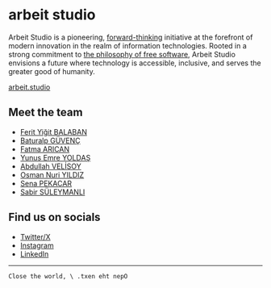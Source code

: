 # arbeit studio

Arbeit Studio is a pioneering, <ins>forward-thinking</ins> initiative at the forefront of modern innovation in the realm of information technologies. Rooted in a strong commitment to <ins>the philosophy of free software</ins>, Arbeit Studio envisions a future where technology is accessible, inclusive, and serves the greater good of humanity.

[arbeit.studio][lwb]

## Meet the team

- [Ferit Yiğit BALABAN][gfyb]
- [Baturalp GÜVENÇ][gbg]
- [Fatma ARICAN][gfa]
- [Yunus Emre YOLDAŞ][gyey]
- [Abdullah VELİSOY][gav]
- [Osman Nuri YILDIZ][gony]
- [Sena PEKACAR][gsp]
- [Sabir SÜLEYMANLI][gss]

## Find us on socials

- [Twitter/X][ltw]
- [Instagram][lig]
- [LinkedIn][lli]

---

```
Close the world, \ .txen eht nepO
```

[gfyb]: https://github.com/fybx
[gbg]: https://github.com/virjilakrum
[gfa]: https://github.com/FatmaArican
[gyey]: https://github.com/gAtrium
[gav]: https://github.com/Abdullah-V
[gsp]: https://github.com/daremiuv
[gss]: https://github.com/sabir-suleyman
[gony]: https://github.com/osmannyildiz

[lwb]: https://arbeit.studio
[ltw]: https://x.com/arbeitstudio
[lig]: https://instagram.com/arbeitstudio
[lli]: https://linkedin.com/company/arbeitstudio
